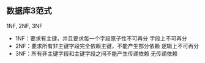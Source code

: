 <!-- 
title: 数据库3范式
from: web
create: 2018-08-30
tags: work,db,3nf
-->

## 数据库3范式

1NF, 2NF, 3NF
- 1NF：要求有主键，并且要求每一个字段原子性不可再分
  字段上不可再分
- 2NF：要求所有非主键字段完全依赖主键，不能产生部分依赖
  逻辑上不可再分
- 3NF：所有非主键字段和主键字段之间不能产生传递依赖
  无传递依赖